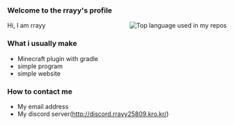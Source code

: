 ### Welcome to the rrayy's profile
<img align="right" src="https://github-readme-stats.vercel.app/api/top-langs/?username=rrayy-25809&layout=compact&hide_title=1&card_width=300" alt="Top language used in my repos"/>
Hi, I am rrayy

### What i usually make
- Minecraft plugin with gradle
- simple program
- simple website

### How to contact me
- My email address
- My discord server(http://discord.rrayy25809.kro.kr/)
